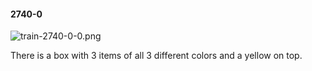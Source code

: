 #### 2740-0
![train-2740-0-0.png](https://github.com/lil-lab/nlvr/raw/master/nlvr/train/images/42/train-2740-0-0.png "train-2740-0-0.png")

There is a box with 3 items of all 3 different colors and a yellow on top.